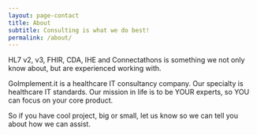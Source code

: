```yaml
---
layout: page-contact
title: About
subtitle: Consulting is what we do best!
permalink: /about/
---
```


HL7 v2, v3, FHIR, CDA, IHE and Connectathons is something we not only know about, but are experienced working with.

GoImplement.it is a healthcare IT consultancy company. Our specialty is healthcare IT standards. Our mission in life is to be YOUR experts, so YOU can focus on your core product.

So if you have cool project, big or small, let us know so we can tell you about how we can assist.
